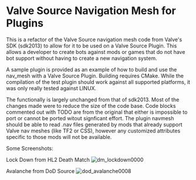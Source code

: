 # Valve Source Navigation Mesh for Plugins
This is a refactor of the Valve Source navigation mesh code from Valve's SDK (sdk2013) to allow for it to be used on a Valve Source Plugin. This allows a developer to create bots against mods or games that do not have bot support without having to create a new navigation system.  

A sample plugin is provided as an example of how to build and use the nav_mesh with a Valve Source Plugin.  Building requires CMake.  While the compilation of the test plugin should work against all supported platforms, it was only really tested against LINUX.

The functionally is largely unchanged from that of sdk2013.  Most of the changes made were to reduce the size of the code base.  Code blocks commented out with TODO are from the original that either is impossible to port or cannot be ported witout signficant effort.  The plugin navmesh should be able to read .nav files generated by mods that already support Valve nav meshes (like TF2 or CSS), however any customized attributes specific to those mods will not be available.

Some Screenshots:

Lock Down from HL2 Death Match
![dm_lockdown0000](https://user-images.githubusercontent.com/43772004/48299281-dc221200-e47f-11e8-907b-f2b44e5976a2.jpeg)

Avalanche from DoD Source
![dod_avalanche0008](https://user-images.githubusercontent.com/43772004/48299306-59e61d80-e480-11e8-827a-82d156b10fa7.jpeg)
